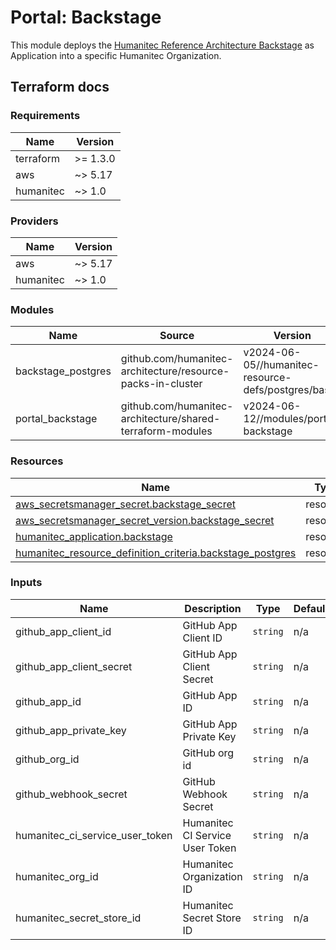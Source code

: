# Portal: Backstage

This module deploys the [Humanitec Reference Architecture Backstage](https://github.com/humanitec-architecture/backstage) as Application into a specific Humanitec Organization.

## Terraform docs

<!-- BEGIN_TF_DOCS -->
### Requirements

| Name | Version |
|------|---------|
| terraform | >= 1.3.0 |
| aws | ~> 5.17 |
| humanitec | ~> 1.0 |

### Providers

| Name | Version |
|------|---------|
| aws | ~> 5.17 |
| humanitec | ~> 1.0 |

### Modules

| Name | Source | Version |
|------|--------|---------|
| backstage\_postgres | github.com/humanitec-architecture/resource-packs-in-cluster | v2024-06-05//humanitec-resource-defs/postgres/basic |
| portal\_backstage | github.com/humanitec-architecture/shared-terraform-modules | v2024-06-12//modules/portal-backstage |

### Resources

| Name | Type |
|------|------|
| [aws_secretsmanager_secret.backstage_secret](https://registry.terraform.io/providers/hashicorp/aws/latest/docs/resources/secretsmanager_secret) | resource |
| [aws_secretsmanager_secret_version.backstage_secret](https://registry.terraform.io/providers/hashicorp/aws/latest/docs/resources/secretsmanager_secret_version) | resource |
| [humanitec_application.backstage](https://registry.terraform.io/providers/humanitec/humanitec/latest/docs/resources/application) | resource |
| [humanitec_resource_definition_criteria.backstage_postgres](https://registry.terraform.io/providers/humanitec/humanitec/latest/docs/resources/resource_definition_criteria) | resource |

### Inputs

| Name | Description | Type | Default | Required |
|------|-------------|------|---------|:--------:|
| github\_app\_client\_id | GitHub App Client ID | `string` | n/a | yes |
| github\_app\_client\_secret | GitHub App Client Secret | `string` | n/a | yes |
| github\_app\_id | GitHub App ID | `string` | n/a | yes |
| github\_app\_private\_key | GitHub App Private Key | `string` | n/a | yes |
| github\_org\_id | GitHub org id | `string` | n/a | yes |
| github\_webhook\_secret | GitHub Webhook Secret | `string` | n/a | yes |
| humanitec\_ci\_service\_user\_token | Humanitec CI Service User Token | `string` | n/a | yes |
| humanitec\_org\_id | Humanitec Organization ID | `string` | n/a | yes |
| humanitec\_secret\_store\_id | Humanitec Secret Store ID | `string` | n/a | yes |
<!-- END_TF_DOCS -->
